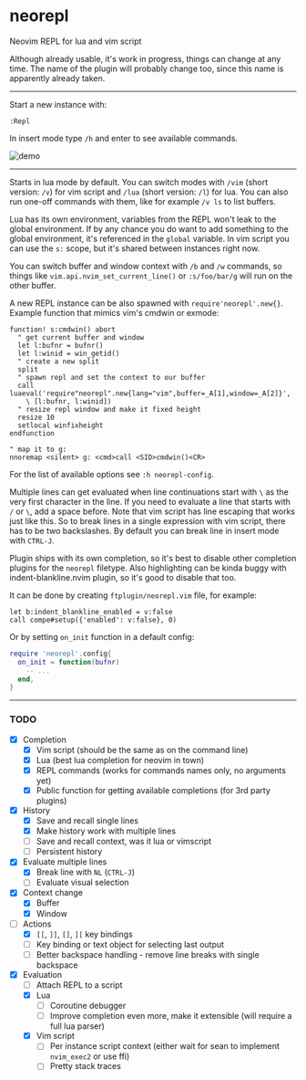 # neorepl

Neovim REPL for lua and vim script

Although already usable, it's work in progress, things can change at any time.
The name of the plugin will probably change too, since this name is apparently
already taken.

---

Start a new instance with:
```
:Repl
```

In insert mode type `/h` and enter to see available commands.

![demo](media/demo.gif)

---

Starts in lua mode by default. You can switch modes with `/vim` (short version:
`/v`) for vim script and `/lua` (short version: `/l`) for lua. You can also run
one-off commands with them, like for example `/v ls` to list buffers.

Lua has its own environment, variables from the REPL won't leak to the global
environment. If by any chance you do want to add something to the global
environment, it's referenced in the `global` variable. In vim script you can use
the `s:` scope, but it's shared between instances right now.

You can switch buffer and window context with `/b` and `/w` commands, so things
like `vim.api.nvim_set_current_line()` or `:s/foo/bar/g` will run on the other
buffer.

A new REPL instance can be also spawned with `require'neorepl'.new{}`. Example
function that mimics vim's cmdwin or exmode:
```vim
function! s:cmdwin() abort
  " get current buffer and window
  let l:bufnr = bufnr()
  let l:winid = win_getid()
  " create a new split
  split
  " spawn repl and set the context to our buffer
  call luaeval('require"neorepl".new{lang="vim",buffer=_A[1],window=_A[2]}',
    \ [l:bufnr, l:winid])
  " resize repl window and make it fixed height
  resize 10
  setlocal winfixheight
endfunction

" map it to g:
nnoremap <silent> g: <cmd>call <SID>cmdwin()<CR>
```

For the list of available options see `:h neorepl-config`.

Multiple lines can get evaluated when line continuations start with `\` as the
very first character in the line. If you need to evaluate a line that starts
with `/` or `\`, add a space before. Note that vim script has line escaping that
works just like this. So to break lines in a single expression with vim script,
there has to be two backslashes. By default you can break line in insert mode
with `CTRL-J`.

Plugin ships with its own completion, so it's best to disable other completion
plugins for the `neorepl` filetype. Also highlighting can be kinda buggy with
indent-blankline.nvim plugin, so it's good to disable that too.

It can be done by creating `ftplugin/neorepl.vim` file, for example:
```viml
let b:indent_blankline_enabled = v:false
call compe#setup({'enabled': v:false}, 0)
```

Or by setting `on_init` function in a default config:
```lua
require 'neorepl'.config{
  on_init = function(bufnr)
    -- ...
  end,
}
```

---

### TODO

- [X] Completion
  - [X] Vim script (should be the same as on the command line)
  - [X] Lua (best lua completion for neovim in town)
  - [X] REPL commands (works for commands names only, no arguments yet)
  - [X] Public function for getting available completions (for 3rd party plugins)
- [X] History
  - [X] Save and recall single lines
  - [X] Make history work with multiple lines
  - [ ] Save and recall context, was it lua or vimscript
  - [ ] Persistent history
- [X] Evaluate multiple lines
  - [X] Break line with `NL` (`CTRL-J`)
  - [ ] Evaluate visual selection
- [X] Context change
  - [X] Buffer
  - [X] Window
- [ ] Actions
  - [X] `[[`, `]]`, `[]`, `][` key bindings
  - [ ] Key binding or text object for selecting last output
  - [ ] Better backspace handling - remove line breaks with single backspace
- [X] Evaluation
  - [ ] Attach REPL to a script
  - [X] Lua
    - [ ] Coroutine debugger
    - [ ] Improve completion even more, make it extensible (will require a full lua parser)
  - [X] Vim script
    - [ ] Per instance script context (either wait for sean to implement `nvim_exec2` or use ffi)
    - [ ] Pretty stack traces
